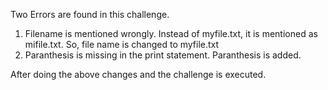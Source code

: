 Two Errors are found in this challenge.

1.  Filename is mentioned wrongly. Instead of myfile.txt, it is mentioned as mifile.txt. So, file name is changed to myfile.txt
2.  Paranthesis is missing in the print statement. Paranthesis is added.

After doing the above changes and the challenge is executed.